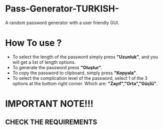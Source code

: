 # Pass-Generator-TURKISH-
A random password generator with a user friendly GUI.

# How To use ?
- To select the length of the password simply press **"Uzunluk"**, and you will get a list of length options.
- To generate the password press **"Oluştur"**.
- To copy the password to clipboard, simply press **"Kopyala"**.
- To select the complication level of the password, select 1 of the 3 options at the bottom right corner. Which are: **"Zayıf","Orta","Güçlü"**.

# IMPORTANT NOTE!!!
<H2>CHECK THE REQUIREMENTS</H2>
